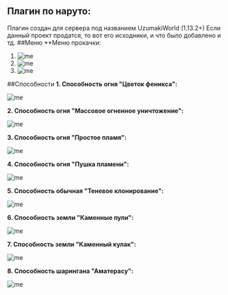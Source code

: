 ## Плагин по наруто:
Плагин создан для сервера под названием UzumakiWorld (1.13.2+)
Если данный проект продатся, то вот его исходники, и что было добавлено и тд.
##Меню
**Меню прокачки: 
1. ![me](https://github.com/see1234/naruto/blob/main/photos/photo1.png)
2. ![me](https://github.com/see1234/naruto/blob/main/photos/photo2.png)
3. ![me](https://github.com/see1234/naruto/blob/main/photos/photo3.png)

##Способности
**1. Способность огня "Цветок феникса":**

![me](https://github.com/see1234/naruto/blob/main/gifs/gif1.gif)

**2. Способность огня "Массовое огненное уничтожение":**

![me](https://github.com/see1234/naruto/blob/main/gifs/gif2.gif)

**3. Способность огня "Простое пламя":**

![me](https://github.com/see1234/naruto/blob/main/gifs/gif3.gif)

**4. Способность огня "Пушка пламени":**

![me](https://github.com/see1234/naruto/blob/main/gifs/gif4.gif)

**5. Способность обычная "Теневое клонирование":**

![me](https://github.com/see1234/naruto/blob/main/gifs/gif5.gif)

**6. Способность земли "Каменные пули":**

![me](https://github.com/see1234/naruto/blob/main/gifs/gif6.gif)

**7. Способность земли "Каменный кулак":**

![me](https://github.com/see1234/naruto/blob/main/gifs/gif7.gif)

**8. Способность шарингана "Аматерасу":**

![me](https://github.com/see1234/naruto/blob/main/gifs/gif8.gif)
